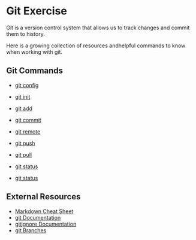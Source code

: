 # Git Exercise
Git is a version control system that allows us to track changes and commit them to history.

Here is a growing collection of resources andhelpful commands to know when working with git. 

## Git Commands
- [git config](./Commands/Config.md)

- [git init](./Commands/Init.md)

- [git add](./Commands/Add.md)

- [git commit](./Commands/Commit.md)

- [git remote](./Commands/Remote.md)

- [git push](./commands/PUSH.md)

- [git pull](./Commands/Pull.md)

- [git status](./Commands/Status.md)

- [git status](./Commands/Clone.md)

## External Resources
- [Markdown Cheat Sheet](https://www.markdownguide.org/cheat-sheet/ (Links to an external site.))
- [git Documentation](https://git-scm.com/docs (Links to an external site.))
- [gitignore Documentation](https://git-scm.com/docs/gitignore (Links to an external site.))
- [git Branches](https://git-scm.com/book/en/v2/Git-Branching-Branches-in-a-Nutshell (Links to an external site.))